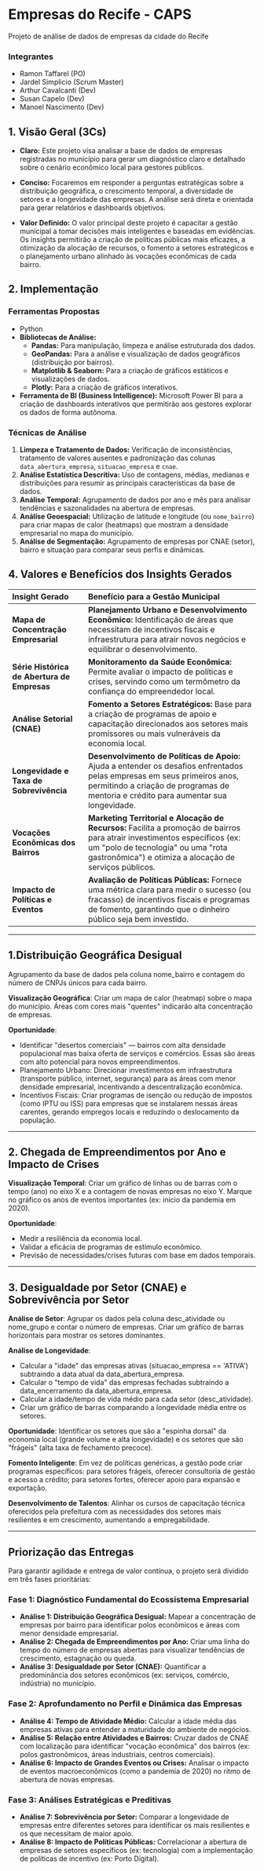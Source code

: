 # Empresas do Recife - CAPS
Projeto de análise de dados de empresas da cidade do Recife

### Integrantes
- Ramon Taffarel (PO)
- Jardel Simplicio (Scrum Master)
- Arthur Cavalcanti (Dev)
- Susan Capelo (Dev)
- Manoel Nascimento (Dev)

## 1. Visão Geral (3Cs)

* **Claro:** Este projeto visa analisar a base de dados de empresas registradas no município para gerar um diagnóstico claro e detalhado sobre o cenário econômico local para gestores públicos.

* **Conciso:** Focaremos em responder a perguntas estratégicas sobre a distribuição geográfica, o crescimento temporal, a diversidade de setores e a longevidade das empresas. A análise será direta e orientada para gerar relatórios e dashboards objetivos.

* **Valor Definido:** O valor principal deste projeto é capacitar a gestão municipal a tomar decisões mais inteligentes e baseadas em evidências. Os insights permitirão a criação de políticas públicas mais eficazes, a otimização da alocação de recursos, o fomento a setores estratégicos e o planejamento urbano alinhado às vocações econômicas de cada bairro.

## 2. Implementação

### Ferramentas Propostas
* Python
* **Bibliotecas de Análise:**
    * **Pandas:** Para manipulação, limpeza e análise estruturada dos dados.
    * **GeoPandas:** Para a análise e visualização de dados geográficos (distribuição por bairros).
    * **Matplotlib & Seaborn:** Para a criação de gráficos estáticos e visualizações de dados.
    * **Plotly:** Para a criação de gráficos interativos.
* **Ferramenta de BI (Business Intelligence):** Microsoft Power BI para a criação de dashboards interativos que permitirão aos gestores explorar os dados de forma autônoma.

### Técnicas de Análise
1.  **Limpeza e Tratamento de Dados:** Verificação de inconsistências, tratamento de valores ausentes e padronização das colunas `data_abertura_empresa`, `situacao_empresa` e `cnae`.
2.  **Análise Estatística Descritiva:** Uso de contagens, médias, medianas e distribuições para resumir as principais características da base de dados.
3.  **Análise Temporal:** Agrupamento de dados por ano e mês para analisar tendências e sazonalidades na abertura de empresas.
4.  **Análise Geoespacial:** Utilização de latitude e longitude (ou `nome_bairro`) para criar mapas de calor (heatmaps) que mostram a densidade empresarial no mapa do município.
5.  **Análise de Segmentação:** Agrupamento de empresas por CNAE (setor), bairro e situação para comparar seus perfis e dinâmicas.

## 4. Valores e Benefícios dos Insights Gerados

| Insight Gerado | Benefício para a Gestão Municipal |
| :--- | :--- |
| **Mapa de Concentração Empresarial** | **Planejamento Urbano e Desenvolvimento Econômico:** Identificação de áreas que necessitam de incentivos fiscais e infraestrutura para atrair novos negócios e equilibrar o desenvolvimento. |
| **Série Histórica de Abertura de Empresas** | **Monitoramento da Saúde Econômica:** Permite avaliar o impacto de políticas e crises, servindo como um termômetro da confiança do empreendedor local. |
| **Análise Setorial (CNAE)** | **Fomento a Setores Estratégicos:** Base para a criação de programas de apoio e capacitação direcionados aos setores mais promissores ou mais vulneráveis da economia local. |
| **Longevidade e Taxa de Sobrevivência** | **Desenvolvimento de Políticas de Apoio:** Ajuda a entender os desafios enfrentados pelas empresas em seus primeiros anos, permitindo a criação de programas de mentoria e crédito para aumentar sua longevidade. |
| **Vocações Econômicas dos Bairros** | **Marketing Territorial e Alocação de Recursos:** Facilita a promoção de bairros para atrair investimentos específicos (ex: um "polo de tecnologia" ou uma "rota gastronômica") e otimiza a alocação de serviços públicos. |
| **Impacto de Políticas e Eventos** | **Avaliação de Políticas Públicas:** Fornece uma métrica clara para medir o sucesso (ou fracasso) de incentivos fiscais e programas de fomento, garantindo que o dinheiro público seja bem investido. |

---
## 1.Distribuição Geográfica Desigual

Agrupamento da base de dados pela coluna nome_bairro e contagem do número de CNPJs únicos para cada bairro.

**Visualização Geográfica**: Criar um mapa de calor (heatmap) sobre o mapa do município. Áreas com cores mais "quentes" indicarão alta concentração de empresas.

**Oportunidade**: 
- Identificar "desertos comerciais" — bairros com alta densidade populacional mas baixa oferta de serviços e comércios. Essas são áreas com alto potencial para novos empreendimentos.
- Planejamento Urbano: Direcionar investimentos em infraestrutura (transporte público, internet, segurança) para as áreas com menor densidade empresarial, incentivando a descentralização econômica.
- Incentivos Fiscais: Criar programas de isenção ou redução de impostos (como IPTU ou ISS) para empresas que se instalarem nessas áreas carentes, gerando empregos locais e reduzindo o deslocamento da população.

---
## 2. Chegada de Empreendimentos por Ano e Impacto de Crises

**Visualização Temporal**: Criar um gráfico de linhas ou de barras com o tempo (ano) no eixo X e a contagem de novas empresas no eixo Y. Marque no gráfico os anos de eventos importantes (ex: início da pandemia em 2020).

**Oportunidade**: 
- Medir a resiliência da economia local.
- Validar a eficácia de programas de estímulo econômico. 
- Previsão de necessidades/crises futuras com base em dados temporais.

---
## 3. Desigualdade por Setor (CNAE) e Sobrevivência por Setor

**Análise de Setor**: Agrupar os dados pela coluna desc_atividade ou nome_grupo e contar o número de empresas. Criar um gráfico de barras horizontais para mostrar os setores dominantes.

**Análise de Longevidade**:
- Calcular a "idade" das empresas ativas (situacao_empresa == 'ATIVA') subtraindo a data atual da data_abertura_empresa.
- Calcular o "tempo de vida" das empresas fechadas subtraindo a data_encerramento da data_abertura_empresa.
- Calcular a idade/tempo de vida médio para cada setor (desc_atividade).
- Criar um gráfico de barras comparando a longevidade média entre os setores.

**Oportunidade**: Identificar os setores que são a "espinha dorsal" da economia local (grande volume e alta longevidade) e os setores que são "frágeis" (alta taxa de fechamento precoce).

**Fomento Inteligente**: Em vez de políticas genéricas, a gestão pode criar programas específicos: para setores frágeis, oferecer consultoria de gestão e acesso a crédito; para setores fortes, oferecer apoio para expansão e exportação.

**Desenvolvimento de Talentos**: Alinhar os cursos de capacitação técnica oferecidos pela prefeitura com as necessidades dos setores mais resilientes e em crescimento, aumentando a empregabilidade.

---
## Priorização das Entregas

Para garantir agilidade e entrega de valor contínua, o projeto será dividido em três fases prioritárias:

### Fase 1: Diagnóstico Fundamental do Ecossistema Empresarial
* **Análise 1: Distribuição Geográfica Desigual:** Mapear a concentração de empresas por bairro para identificar polos econômicos e áreas com menor densidade empresarial.
* **Análise 2: Chegada de Empreendimentos por Ano:** Criar uma linha do tempo do número de empresas abertas para visualizar tendências de crescimento, estagnação ou queda.
* **Análise 3: Desigualdade por Setor (CNAE):** Quantificar a predominância dos setores econômicos (ex: serviços, comércio, indústria) no município.

### Fase 2: Aprofundamento no Perfil e Dinâmica das Empresas
* **Análise 4: Tempo de Atividade Médio:** Calcular a idade média das empresas ativas para entender a maturidade do ambiente de negócios.
* **Análise 5: Relação entre Atividades e Bairros:** Cruzar dados de CNAE com localização para identificar "vocação econômica" dos bairros (ex: polos gastronômicos, áreas industriais, centros comerciais).
* **Análise 6: Impacto de Grandes Eventos ou Crises:** Analisar o impacto de eventos macroeconômicos (como a pandemia de 2020) no ritmo de abertura de novas empresas.

### Fase 3: Análises Estratégicas e Preditivas
* **Análise 7: Sobrevivência por Setor:** Comparar a longevidade de empresas entre diferentes setores para identificar os mais resilientes e os que necessitam de maior apoio.
* **Análise 8: Impacto de Políticas Públicas:** Correlacionar a abertura de empresas de setores específicos (ex: tecnologia) com a implementação de políticas de incentivo (ex: Porto Digital).

